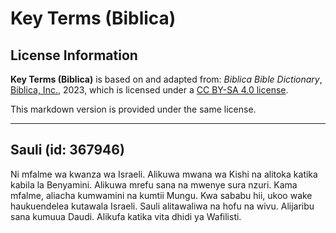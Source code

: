 # Key Terms (Biblica)

## License Information

**Key Terms (Biblica)** is based on and adapted from: _Biblica Bible Dictionary_, [Biblica, Inc.](https://www.biblica.com/), 2023, which is licensed under a [CC BY-SA 4.0 license](https://creativecommons.org/licenses/by-sa/4.0/legalcode.en).

This markdown version is provided under the same license.



--------------------------------

## Sauli (id: 367946)

Ni mfalme wa kwanza wa Israeli. Alikuwa mwana wa Kishi na alitoka katika kabila la Benyamini. Alikuwa mrefu sana na mwenye sura nzuri. Kama mfalme, aliacha kumwamini na kumtii Mungu. Kwa sababu hii, ukoo wake haukuendelea kutawala Israeli. Sauli alitawaliwa na hofu na wivu. Alijaribu sana kumuua Daudi. Alikufa katika vita dhidi ya Wafilisti.



